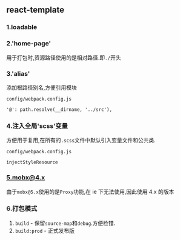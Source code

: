 ## react-template

### 1.loadable

### 2.'home-page'

用于打包时,资源路径使用的是相对路径.即`./`开头

### 3.'alias'

添加根路径别名,方便引用模块

`config/webpack.config.js`

```
'@': path.resolve(__dirname, '../src'),
```

### 4.注入全局'scss'变量

方便用于复用,在所有的`.scss`文件中默认引入变量文件和公共类.

`config/webpack.config.js`

```
injectStyleResource
```

### 5.mobx@4.x

由于`mobx@5.x`使用的是`Proxy`功能,在 ie 下无法使用,因此使用 4.x 的版本

### 6.打包模式

1. `build` - 保留`source-map`和`debug`.方便检错.
2. `build:prod` - 正式发布版
